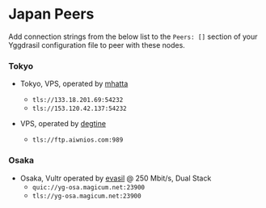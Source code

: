 # Japan Peers

Add connection strings from the below list to the `Peers: []` section of your
Yggdrasil configuration file to peer with these nodes.

### Tokyo

* Tokyo, VPS, operated by [mhatta](https://github.com/mhatta)
  * `tls://133.18.201.69:54232`
  * `tls://153.120.42.137:54232`

* VPS, operated by [degtine](https://github.com/degtine)
  * `tls://ftp.aiwnios.com:989`

### Osaka

* Osaka, Vultr operated by [evasil](https://matrix.to/#/@elias:illan.co) @ 250 Mbit/s, Dual Stack
  * `quic://yg-osa.magicum.net:23900`
  * `tls://yg-osa.magicum.net:23900`

